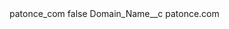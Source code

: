 <?xml version="1.0" encoding="UTF-8"?>
<CustomMetadata xmlns="http://soap.sforce.com/2006/04/metadata" xmlns:xsi="http://www.w3.org/2001/XMLSchema-instance" xmlns:xsd="http://www.w3.org/2001/XMLSchema">
    <label>patonce_com</label>
    <protected>false</protected>
    <values>
        <field>Domain_Name__c</field>
        <value xsi:type="xsd:string">patonce.com</value>
    </values>
</CustomMetadata>
